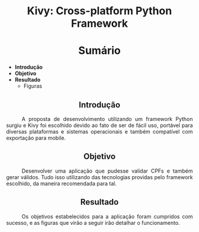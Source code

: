 # <div align="center">Kivy: Cross-platform Python Framework</div>

<div align="center"><h1>Sumário</h1></div>

 - **Introdução**
 - **Objetivo**
 - **Resultado**
	 - Figuras

<div align="center"><h2>Introdução</h2></div>
<p align=justify>&emsp;&emsp;&emsp;A proposta de desenvolvimento utilizando um framework Python surgiu e Kivy foi escolhido devido ao fato de ser de fácil uso, portável para diversas plataformas e sistemas operacionais e também compatível com exportação para mobile.   </p>

<div align="center"><h2>Objetivo</h2></div>
<p align=justify>&emsp;&emsp;&emsp;Desenvolver uma aplicação que pudesse validar CPFs e também gerar válidos. Tudo isso utilizando das tecnologias providas pelo framework escolhido, da maneira recomendada para tal.</p>

<div align="center"><h2>Resultado</h2></div>
<p align=justify>&emsp;&emsp;&emsp;Os objetivos estabelecidos para a aplicação foram cumpridos com sucesso, e as figuras que virão a seguir irão detalhar o funcionamento.  </p>
